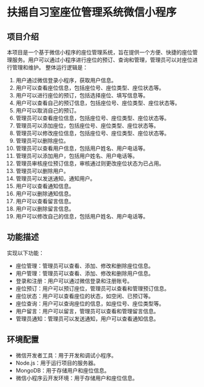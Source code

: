 # 扶摇自习室座位管理系统微信小程序

## 项目介绍
本项目是一个基于微信小程序的座位管理系统，旨在提供一个方便、快捷的座位管理服务。用户可以通过小程序进行座位的预订、查询和管理，管理员可以对座位进行管理和维护。
整体运行逻辑是：
1. 用户通过微信登录小程序，获取用户信息。
2. 用户可以查看座位信息，包括座位号、座位类型、座位状态等。
3. 用户可以进行座位的预订，包括选择座位、填写信息等。
4. 用户可以查看自己的预订信息，包括座位号、座位类型、座位状态等。
5. 用户可以取消自己的预订。
6. 管理员可以查看座位信息，包括座位号、座位类型、座位状态等。
7. 管理员可以添加座位，包括座位号、座位类型、座位状态等。
8. 管理员可以修改座位信息，包括座位号、座位类型、座位状态等。
9. 管理员可以删除座位。
10. 管理员可以查看用户信息，包括用户姓名、用户电话等。
11. 管理员可以添加用户，包括用户姓名、用户电话等。
12. 管理员审核座位预订信息，审核通过则更改座位状态为已占用。
13. 管理员可以删除用户。
14. 管理员可以发送通知，通知用户。
15. 用户可以查看通知信息。
16. 用户可以删除通知信息。
17. 用户可以查看留言信息。
18. 用户可以删除留言信息。
19. 用户可以修改自己的信息，包括用户姓名、用户电话等。

## 功能描述
实现以下功能：
- 座位管理：管理员可以查看、添加、修改和删除座位信息。
- 用户管理：管理员可以查看、添加、修改和删除用户信息。
- 登录和注册：用户可以通过微信登录和注册账号。
- 座位预订：用户可以预订座位，管理员可以查看和管理预订信息。
- 座位状态：用户可以查看座位的状态，如空闲、已预订等。
- 座位查询：用户可以查询座位的信息，如座位号、座位类型等。
- 用户留言：用户可以留言，管理员可以查看和管理留言信息。
- 管理员通知：管理员可以发送通知，用户可以查看通知信息。

## 环境配置
- 微信开发者工具：用于开发和调试小程序。
- Node.js：用于运行项目的服务器。
- MongoDB：用于存储用户和座位信息。
- 微信小程序云开发环境：用于存储用户和座位信息。



